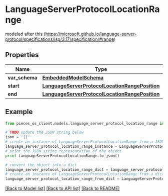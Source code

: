 # LanguageServerProtocolLocationRange

modeled after this (https://microsoft.github.io/language-server-protocol/specifications/lsp/3.17/specification/#range)

## Properties
Name | Type | Description | Notes
------------ | ------------- | ------------- | -------------
**var_schema** | [**EmbeddedModelSchema**](EmbeddedModelSchema.md) |  | [optional] 
**start** | [**LanguageServerProtocolLocationRangePosition**](LanguageServerProtocolLocationRangePosition.md) |  | 
**end** | [**LanguageServerProtocolLocationRangePosition**](LanguageServerProtocolLocationRangePosition.md) |  | 

## Example

```python
from pieces_os_client.models.language_server_protocol_location_range import LanguageServerProtocolLocationRange

# TODO update the JSON string below
json = "{}"
# create an instance of LanguageServerProtocolLocationRange from a JSON string
language_server_protocol_location_range_instance = LanguageServerProtocolLocationRange.from_json(json)
# print the JSON string representation of the object
print LanguageServerProtocolLocationRange.to_json()

# convert the object into a dict
language_server_protocol_location_range_dict = language_server_protocol_location_range_instance.to_dict()
# create an instance of LanguageServerProtocolLocationRange from a dict
language_server_protocol_location_range_from_dict = LanguageServerProtocolLocationRange.from_dict(language_server_protocol_location_range_dict)
```
[[Back to Model list]](../README.md#documentation-for-models) [[Back to API list]](../README.md#documentation-for-api-endpoints) [[Back to README]](../README.md)


